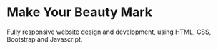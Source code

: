 # Make Your Beauty Mark
Fully responsive website design and development, using HTML, CSS, Bootstrap and Javascript.
